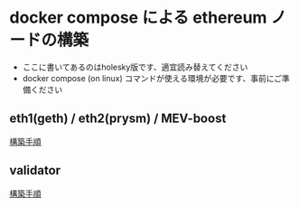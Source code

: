 # docker compose による ethereum ノードの構築
- ここに書いてあるのはholesky版です、適宜読み替えてください  
- docker compose (on linux) コマンドが使える環境が必要です、事前にご準備ください

## eth1(geth) / eth2(prysm) / MEV-boost
[構築手順](./node)

## validator
[構築手順](https://github.com/peko-hr/ethereum-validator-prysm/blob/main/README.md)
